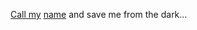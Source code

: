 [Call my](https://discord.com/api/oauth2/authorize?client_id=923956757984854067&permissions=274914660160&scope=bot) [name](audioslavik#0655) and save me from the dark...

